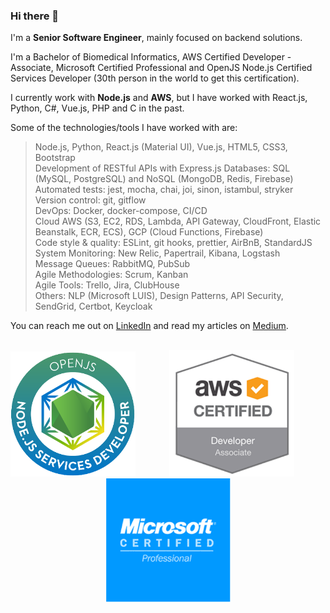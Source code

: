 ### Hi there 👋

I'm a **Senior Software Engineer**, mainly focused on backend solutions.

I'm a Bachelor of Biomedical Informatics, AWS Certified Developer - Associate, Microsoft Certified Professional and OpenJS Node.js Certified Services Developer (30th person in the world to get this certification).

I currently work with **Node.js** and **AWS**, but I have worked with React.js, Python, C#, Vue.js, PHP and C in the past.

Some of the technologies/tools I have worked with are:

> Node.js, Python, React.js (Material UI), Vue.js, HTML5, CSS3, Bootstrap  
> Development of RESTful APIs with Express.js
> Databases: SQL (MySQL, PostgreSQL) and NoSQL (MongoDB, Redis, Firebase)  
> Automated tests: jest, mocha, chai, joi, sinon, istambul, stryker  
> Version control: git, gitflow  
> DevOps: Docker, docker-compose, CI/CD  
> Cloud AWS (S3, EC2, RDS, Lambda, API Gateway, CloudFront, Elastic Beanstalk, ECR, ECS), GCP (Cloud Functions, Firebase)  
> Code style & quality: ESLint, git hooks, prettier, AirBnB, StandardJS  
> System Monitoring: New Relic, Papertrail, Kibana, Logstash  
> Message Queues: RabbitMQ, PubSub  
> Agile Methodologies: Scrum, Kanban  
> Agile Tools: Trello, Jira, ClubHouse  
> Others: NLP (Microsoft LUIS), Design Patterns, API Security, SendGrid, Certbot, Keycloak

You can reach me out on [LinkedIn](https://www.linkedin.com/in/amirelemam) and read my articles on [Medium](https://medium.com/@amirelemam).  


<div style="text-align: center;">
<br />
<img src="./img/openjs.png" alt="Node.js Certified Services Developer" width="200" style="padding-right: 50px" />
<img src="./img/aws.png" alt="AWS Certified Developer - Associate" width="200" style="padding-right: 50px"/>
<img src="./img/microsoft.png" alt="Microsoft Certified Professional" width="200"/>
</div>